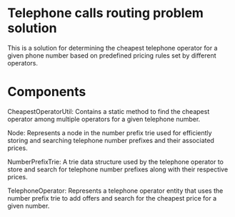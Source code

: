 # Telephone calls routing problem solution

This is a solution for determining the cheapest telephone operator for a given phone number based on predefined pricing rules set by different operators.

# Components
CheapestOperatorUtil: Contains a static method to find the cheapest operator among multiple operators for a given telephone number.

Node: Represents a node in the number prefix trie used for efficiently storing and searching telephone number prefixes and their associated prices.

NumberPrefixTrie: A trie data structure used by the telephone operator to store and search for telephone number prefixes along with their respective prices.

TelephoneOperator: Represents a telephone operator entity that uses the number prefix trie to add offers and search for the cheapest price for a given number.
